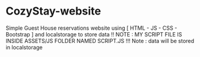 # CozyStay-website
Simple Guest House reservations website using [ HTML - JS - CSS - Bootstrap ] and localstorage to store data
!! NOTE : MY SCRIPT FILE IS INSIDE ASSETS/JS FOLDER NAMED SCRIPT.JS !!!
Note : data will be stored in localstorage
